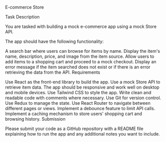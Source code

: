 E-commerce Store

Task Description

You are tasked with building a mock e-commerce app using a mock Store API.

The app should have the following functionality:

A search bar where users can browse for items by name.
Display the item's name, description, price, and image from the item source.
Allow users to add items to a shopping cart and proceed to a mock checkout.
Display an error message if the item searched does not exist or if there is an error retrieving the data from the API.
Requirements

Use React as the front-end library to build the app.
Use a mock Store API to retrieve item data.
The app should be responsive and work well on desktop and mobile devices.
Use Tailwind CSS to style the app.
Write clean and readable code with comments where necessary.
Use Git for version control.
Use Redux to manage the state.
Use React Router to navigate between different pages or views.
Implement a debounce feature to limit API calls.
Implement a caching mechanism to store users' shopping cart and browsing history.
Submission

Please submit your code as a GitHub repository with a README file explaining how to run the app and any additional notes you want to include.
